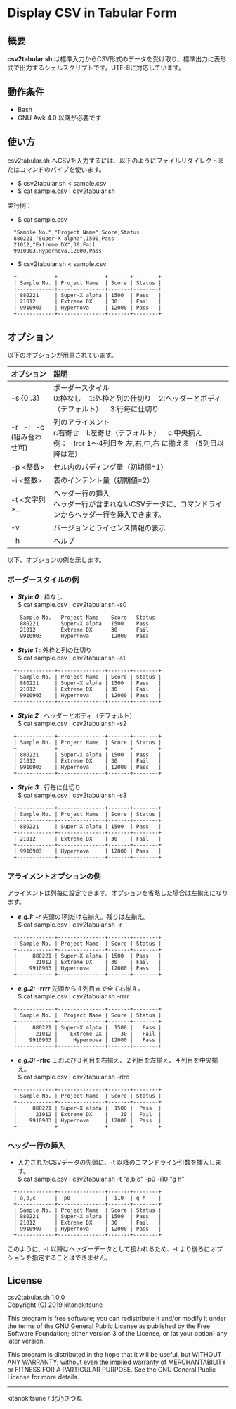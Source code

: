 # Display CSV in Tabular Form

## 概要
**csv2tabular.sh** は標準入力からCSV形式のデータを受け取り、標準出力に表形式で出力するシェルスクリプトです。UTF-8に対応しています。


## 動作条件
* Bash
* GNU Awk 4.0 以降が必要です


## 使い方

csv2tabular.sh へCSVを入力するには、以下のようにファイルリダイレクトまたはコマンドのパイプを使います。

* $ csv2tabular.sh < sample.csv
* $ cat sample.csv | csv2tabular.sh

実行例：
* $ cat sample.csv
```
  "Sample No.","Project Name",Score,Status
  880221,"Super-X alpha",1500,Pass
  21012,"Extreme DX",30,Fail
  9910903,Hypernova,12000,Pass
```
* $ csv2tabular.sh < sample.csv
```
  +------------+---------------+-------+--------+
  | Sample No. | Project Name  | Score | Status |
  +------------+---------------+-------+--------+
  | 880221     | Super-X alpha | 1500  | Pass   |
  | 21012      | Extreme DX    | 30    | Fail   |
  | 9910903    | Hypernova     | 12000 | Pass   |
  +------------+---------------+-------+--------+
```

## オプション

以下のオプションが用意されています。

| オプション         | 説明 |
| :---               | :--- |
| -s {0..3}          | ボーダースタイル <br> 0:枠なし &nbsp;&nbsp; 1:外枠と列の仕切り &nbsp;&nbsp; 2:ヘッダーとボディ（デフォルト） &nbsp;&nbsp; 3:行毎に仕切り |
| -r &nbsp; -l &nbsp; -c <br> (組み合わせ可)| 列のアライメント <br> r:右寄せ &nbsp;&nbsp; l:左寄せ（デフォルト） &nbsp;&nbsp; c:中央揃え <br> 例： -lrcr 1～4列目を 左,右,中,右 に揃える （5列目以降は左） |
| -p &lt;整数&gt;    | セル内のパディング量（初期値=1） |
| -i &lt;整数&gt;    | 表のインデント量（初期値=2） |
| -t &lt;文字列&gt;...| ヘッダー行の挿入 <br> ヘッダー行が含まれないCSVデータに、コマンドラインからヘッダー行を挿入できます。|
| -v                 | バージョンとライセンス情報の表示 |
| -h                 | ヘルプ |

以下、オプションの例を示します。

### ボーダースタイルの例
* ___Style 0___ : 枠なし  
$ cat sample.csv | csv2tabular.sh -s0
```
    Sample No.   Project Name    Score   Status
    880221       Super-X alpha   1500    Pass
    21012        Extreme DX      30      Fail
    9910903      Hypernova       12000   Pass
```
* ___Style 1___ : 外枠と列の仕切り  
$ cat sample.csv | csv2tabular.sh -s1
```
  +------------+---------------+-------+--------+
  | Sample No. | Project Name  | Score | Status |
  | 880221     | Super-X alpha | 1500  | Pass   |
  | 21012      | Extreme DX    | 30    | Fail   |
  | 9910903    | Hypernova     | 12000 | Pass   |
  +------------+---------------+-------+--------+
```
* ___Style 2___ : ヘッダーとボディ（デフォルト）  
$ cat sample.csv | csv2tabular.sh -s2
```
  +------------+---------------+-------+--------+
  | Sample No. | Project Name  | Score | Status |
  +------------+---------------+-------+--------+
  | 880221     | Super-X alpha | 1500  | Pass   |
  | 21012      | Extreme DX    | 30    | Fail   |
  | 9910903    | Hypernova     | 12000 | Pass   |
  +------------+---------------+-------+--------+
```
* ___Style 3___ : 行毎に仕切り  
$ cat sample.csv | csv2tabular.sh -s3
```
  +------------+---------------+-------+--------+
  | Sample No. | Project Name  | Score | Status |
  +------------+---------------+-------+--------+
  | 880221     | Super-X alpha | 1500  | Pass   |
  +------------+---------------+-------+--------+
  | 21012      | Extreme DX    | 30    | Fail   |
  +------------+---------------+-------+--------+
  | 9910903    | Hypernova     | 12000 | Pass   |
  +------------+---------------+-------+--------+
```

### アライメントオプションの例
アライメントは列毎に設定できます。オプションを省略した場合は左揃えになります。
* ___e.g.1:___ **-r** 先頭の1列だけ右揃え。残りは左揃え。  
$ cat sample.csv | csv2tabular.sh -r
```
  +------------+---------------+-------+--------+
  | Sample No. | Project Name  | Score | Status |
  +------------+---------------+-------+--------+
  |     880221 | Super-X alpha | 1500  | Pass   |
  |      21012 | Extreme DX    | 30    | Fail   |
  |    9910903 | Hypernova     | 12000 | Pass   |
  +------------+---------------+-------+--------+
```
* ___e.g.2:___ **-rrrr** 先頭から４列目まで全て右揃え。  
$ cat sample.csv | csv2tabular.sh -rrrr
```
  +------------+---------------+-------+--------+
  | Sample No. |  Project Name | Score | Status |
  +------------+---------------+-------+--------+
  |     880221 | Super-X alpha |  1500 |   Pass |
  |      21012 |    Extreme DX |    30 |   Fail |
  |    9910903 |     Hypernova | 12000 |   Pass |
  +------------+---------------+-------+--------+
```
* ___e.g.3:___ **-rlrc** １および３列目を右揃え、２列目を左揃え、４列目を中央揃え。  
$ cat sample.csv | csv2tabular.sh -rlrc
```
  +------------+---------------+-------+--------+
  | Sample No. | Project Name  | Score | Status |
  +------------+---------------+-------+--------+
  |     880221 | Super-X alpha |  1500 |  Pass  |
  |      21012 | Extreme DX    |    30 |  Fail  |
  |    9910903 | Hypernova     | 12000 |  Pass  |
  +------------+---------------+-------+--------+
```

### ヘッダー行の挿入
* 入力されたCSVデータの先頭に、-t 以降のコマンドライン引数を挿入します。  
$ cat sample.csv | csv2tabular.sh -t "a,b,c" -p0 -i10 "g h"
```
  +------------+---------------+-------+--------+
  | a,b,c      | -p0           | -i10  | g h    |
  +------------+---------------+-------+--------+
  | Sample No. | Project Name  | Score | Status |
  | 880221     | Super-X alpha | 1500  | Pass   |
  | 21012      | Extreme DX    | 30    | Fail   |
  | 9910903    | Hypernova     | 12000 | Pass   |
  +------------+---------------+-------+--------+
```
このように、-t 以降はヘッダーデータとして扱われるため、-t より後ろにオプションを指定することはできません。


## License
csv2tabular.sh  1.0.0  
Copyright (C) 2019 kitanokitsune

This program is free software; you can redistribute it and/or modify
it under the terms of the GNU General Public License as published by
the Free Software Foundation; either version 3 of the License, or
(at your option) any later version.

This program is distributed in the hope that it will be useful,
but WITHOUT ANY WARRANTY; without even the implied warranty of
MERCHANTABILITY or FITNESS FOR A PARTICULAR PURPOSE.  See the
GNU General Public License for more details.


---
kitanokitsune / 北乃きつね
